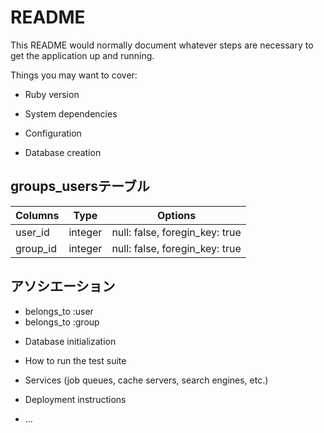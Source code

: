 # README

This README would normally document whatever steps are necessary to get the
application up and running.

Things you may want to cover:

* Ruby version

* System dependencies

* Configuration

* Database creation

## groups_usersテーブル
|Columns|Type|Options|
|-------|----|-------|
|user_id|integer|null: false, foregin_key: true|
|group_id|integer|null: false, foregin_key: true|

## アソシエーション
- belongs_to :user
- belongs_to :group

* Database initialization

* How to run the test suite

* Services (job queues, cache servers, search engines, etc.)

* Deployment instructions

* ...
